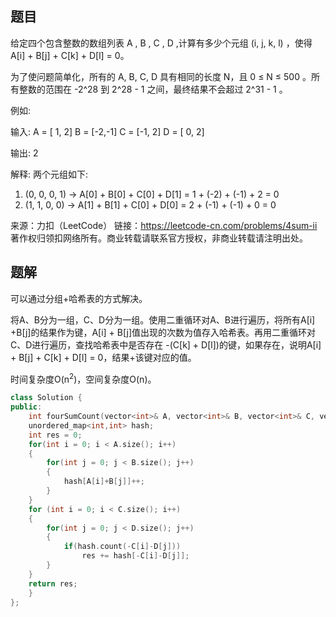 ## 题目

给定四个包含整数的数组列表 A , B , C , D ,计算有多少个元组 (i, j, k, l) ，使得 A[i] + B[j] + C[k] + D[l] = 0。

为了使问题简单化，所有的 A, B, C, D 具有相同的长度 N，且 0 ≤ N ≤ 500 。所有整数的范围在 -2^28 到 2^28 - 1 之间，最终结果不会超过 2^31 - 1 。

例如:

输入:
A = [ 1, 2]
B = [-2,-1]
C = [-1, 2]
D = [ 0, 2]

输出:
2

解释:
两个元组如下:
1. (0, 0, 0, 1) -> A[0] + B[0] + C[0] + D[1] = 1 + (-2) + (-1) + 2 = 0
2. (1, 1, 0, 0) -> A[1] + B[1] + C[0] + D[0] = 2 + (-1) + (-1) + 0 = 0

来源：力扣（LeetCode）
链接：https://leetcode-cn.com/problems/4sum-ii
著作权归领扣网络所有。商业转载请联系官方授权，非商业转载请注明出处。

## 题解

可以通过分组+哈希表的方式解决。

将A、B分为一组，C、D分为一组。使用二重循环对A、B进行遍历，将所有A[i] +B[j]的结果作为键，A[i] + B[j]值出现的次数为值存入哈希表。再用二重循环对C、D进行遍历，查找哈希表中是否存在 -(C[k] + D[l])的键，如果存在，说明A[i] + B[j] + C[k] + D[l] = 0，结果+该键对应的值。

时间复杂度O(n<sup>2</sup>)，空间复杂度O(n)。

```c++
class Solution {
public:
    int fourSumCount(vector<int>& A, vector<int>& B, vector<int>& C, vector<int>& D) {
    unordered_map<int,int> hash;
    int res = 0;
    for(int i = 0; i < A.size(); i++)
    {
        for(int j = 0; j < B.size(); j++)
        {
            hash[A[i]+B[j]]++;
        }
    }
    for (int i = 0; i < C.size(); i++)  
    {
        for(int j = 0; j < D.size(); j++)
        {
            if(hash.count(-C[i]-D[j]))
                res += hash[-C[i]-D[j]];
        }
    }
    return res;
    }
};
```

